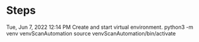 # Steps

Tue, Jun 7, 2022 12:14 PM
Create and start virtual environment.
python3 -m venv venvScanAutomation
source venvScanAutomation/bin/activate